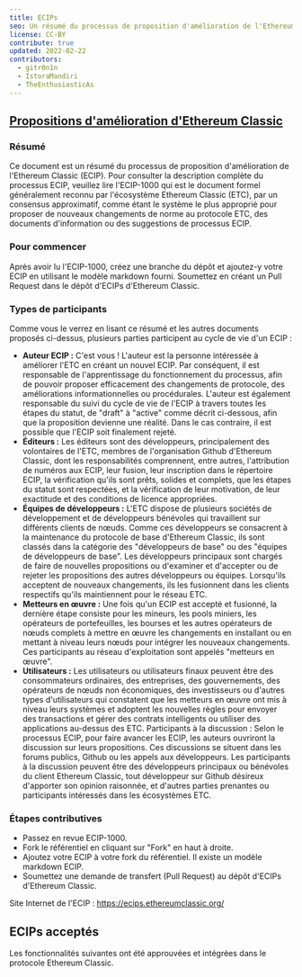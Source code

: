 ```yaml
---
title: ECIPs
seo: Un résumé du processus de proposition d'amélioration de l'Ethereum Classic (ECIP), et une liste des ECIP acceptées.
license: CC-BY
contribute: true
updated: 2022-02-22
contributors:
  - gitr0n1n
  - IstoraMandiri
  - TheEnthusiasticAs
---
```


## [Propositions d'amélioration d'Ethereum Classic](https://ecips.ethereumclassic.org/)

### Résumé

Ce document est un résumé du processus de proposition d'amélioration de l'Ethereum Classic (ECIP). Pour consulter la description complète du processus ECIP, veuillez lire l'ECIP-1000 qui est le document formel généralement reconnu par l'écosystème Ethereum Classic (ETC), par un consensus approximatif, comme étant le système le plus approprié pour proposer de nouveaux changements de norme au protocole ETC, des documents d'information ou des suggestions de processus ECIP.

### Pour commencer

Après avoir lu l'ECIP-1000, créez une branche du dépôt et ajoutez-y votre ECIP en utilisant le modèle markdown fourni. Soumettez en créant un Pull Request dans le dépôt d'ECIPs d'Ethereum Classic.

### Types de participants

Comme vous le verrez en lisant ce résumé et les autres documents proposés ci-dessus, plusieurs parties participent au cycle de vie d'un ECIP :

- **Auteur ECIP :** C'est vous ! L'auteur est la personne intéressée à améliorer l'ETC en créant un nouvel ECIP. Par conséquent, il est responsable de l'apprentissage du fonctionnement du processus, afin de pouvoir proposer efficacement des changements de protocole, des améliorations informationnelles ou procédurales. L'auteur est également responsable du suivi du cycle de vie de l'ECIP à travers toutes les étapes du statut, de "draft" à "active" comme décrit ci-dessous, afin que la proposition devienne une réalité. Dans le cas contraire, il est possible que l'ECIP soit finalement rejeté.
- **Éditeurs :** Les éditeurs sont des développeurs, principalement des volontaires de l'ETC, membres de l'organisation Github d'Ethereum Classic, dont les responsabilités comprennent, entre autres, l'attribution de numéros aux ECIP, leur fusion, leur inscription dans le répertoire ECIP, la vérification qu'ils sont prêts, solides et complets, que les étapes du statut sont respectées, et la vérification de leur motivation, de leur exactitude et des conditions de licence appropriées.
- **Équipes de développeurs :** L'ETC dispose de plusieurs sociétés de développement et de développeurs bénévoles qui travaillent sur différents clients de nœuds. Comme ces développeurs se consacrent à la maintenance du protocole de base d'Ethereum Classic, ils sont classés dans la catégorie des "développeurs de base" ou des "équipes de développeurs de base". Les développeurs principaux sont chargés de faire de nouvelles propositions ou d'examiner et d'accepter ou de rejeter les propositions des autres développeurs ou équipes. Lorsqu'ils acceptent de nouveaux changements, ils les fusionnent dans les clients respectifs qu'ils maintiennent pour le réseau ETC.
- **Metteurs en œuvre :** Une fois qu'un ECIP est accepté et fusionné, la dernière étape consiste pour les mineurs, les pools miniers, les opérateurs de portefeuilles, les bourses et les autres opérateurs de nœuds complets à mettre en œuvre les changements en installant ou en mettant à niveau leurs nœuds pour intégrer les nouveaux changements. Ces participants au réseau d'exploitation sont appelés "metteurs en œuvre".
- **Utilisateurs :** Les utilisateurs ou utilisateurs finaux peuvent être des consommateurs ordinaires, des entreprises, des gouvernements, des opérateurs de nœuds non économiques, des investisseurs ou d'autres types d'utilisateurs qui constatent que les metteurs en œuvre ont mis à niveau leurs systèmes et adoptent les nouvelles règles pour envoyer des transactions et gérer des contrats intelligents ou utiliser des applications au-dessus des ETC. Participants à la discussion : Selon le processus ECIP, pour faire avancer les ECIP, les auteurs ouvriront la discussion sur leurs propositions. Ces discussions se situent dans les forums publics, Github ou les appels aux développeurs. Les participants à la discussion peuvent être des développeurs principaux ou bénévoles du client Ethereum Classic, tout développeur sur Github désireux d'apporter son opinion raisonnée, et d'autres parties prenantes ou participants intéressés dans les écosystèmes ETC.

### Étapes contributives

- Passez en revue ECIP-1000.
- Fork le référentiel en cliquant sur "Fork" en haut à droite.
- Ajoutez votre ECIP à votre fork du référentiel. Il existe un modèle markdown ECIP.
- Soumettez une demande de transfert (Pull Request) au dépôt d'ECIPs d'Ethereum Classic.

Site Internet de l'ECIP : https://ecips.ethereumclassic.org/

## ECIPs acceptés

Les fonctionnalités suivantes ont été approuvées et intégrées dans le protocole Ethereum Classic.
